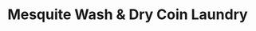 ---
title: "Mesquite Wash & Dry Coin Laundry"
url: /mesquite/mesquite-wash-und-dry-coin-laundry/
shop: Wäscherei
---
